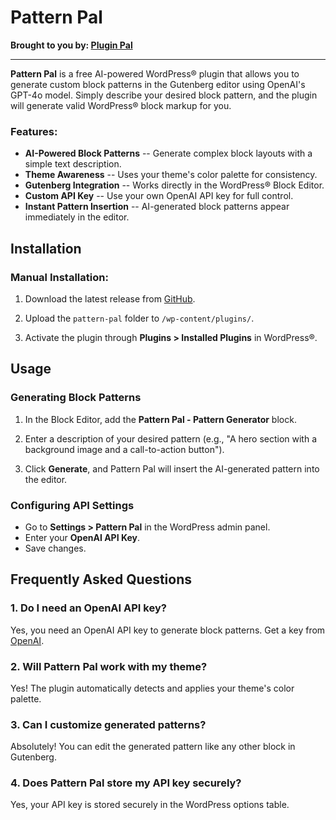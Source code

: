 # Pattern Pal

**Brought to you by: [Plugin Pal](https://pluginpal.app)**

---

**Pattern Pal** is a free AI-powered WordPress® plugin that allows you to generate custom block patterns in the Gutenberg editor using OpenAI's GPT-4o model. Simply describe your desired block pattern, and the plugin will generate valid WordPress® block markup for you.

### Features:

- **AI-Powered Block Patterns** -- Generate complex block layouts with a simple text description.
- **Theme Awareness** -- Uses your theme's color palette for consistency.
- **Gutenberg Integration** -- Works directly in the WordPress® Block Editor.
- **Custom API Key** -- Use your own OpenAI API key for full control.
- **Instant Pattern Insertion** -- AI-generated block patterns appear immediately in the editor.

## Installation

### Manual Installation:

1. Download the latest release from [GitHub](https://github.com/robertdevore/pattern-pal/).

2. Upload the `pattern-pal` folder to `/wp-content/plugins/`.

3. Activate the plugin through **Plugins > Installed Plugins** in WordPress®.

## Usage

### Generating Block Patterns

1. In the Block Editor, add the **Pattern Pal - Pattern Generator** block.

2. Enter a description of your desired pattern (e.g., "A hero section with a background image and a call-to-action button").

3. Click **Generate**, and Pattern Pal will insert the AI-generated pattern into the editor.

### Configuring API Settings

- Go to **Settings > Pattern Pal** in the WordPress admin panel.
- Enter your **OpenAI API Key**.
- Save changes.

## Frequently Asked Questions

### 1. Do I need an OpenAI API key?

Yes, you need an OpenAI API key to generate block patterns. Get a key from [OpenAI](https://openai.com/).

### 2. Will Pattern Pal work with my theme?

Yes! The plugin automatically detects and applies your theme's color palette.

### 3. Can I customize generated patterns?

Absolutely! You can edit the generated pattern like any other block in Gutenberg.

### 4. Does Pattern Pal store my API key securely?

Yes, your API key is stored securely in the WordPress options table.